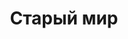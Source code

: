 ---
title: "Старый мир"
info: "Наш основной мир"
address: "mc.klukva.xyz"
icon: "old-world.png"
sort_order: 1
---
